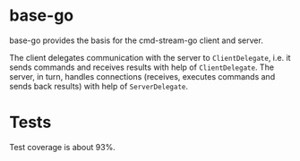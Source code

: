 # base-go
base-go provides the basis for the cmd-stream-go client and server.

The client delegates communication with the server to `ClientDelegate`, 
i.e. it sends commands and receives results with help of `ClientDelegate`. 
The server, in turn, handles connections (receives, executes commands and sends
back results) with help of `ServerDelegate`.

# Tests
Test coverage is about 93%.